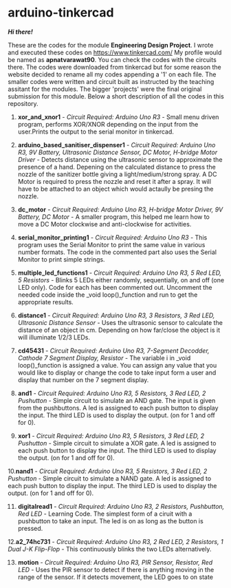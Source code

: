 # arduino-tinkercad

_**Hi there!**_

These are the codes for the module **Engineering Design Project**. I wrote and executed these codes on https://www.tinkercad.com/
My profile would be named as **apnatvarawat90**. You can check the codes with the circuits there.
The codes were downloaded from tinkercad but for some reason the website decided to rename all my codes appending a '1' on each file. 
The smaller codes were written and circuit built as instructed by the teaching assitant for the modules.
The bigger 'projects' were the final original submission for this module.
Below a short description of all the codes in this repository.

1. **xor_and_xnor1** - _Circuit Required: Arduino Uno R3_ - Small menu driven program, performs XOR/XNOR depending on the input from the user.Prints the output to the serial monitor in tinkercad. 

2. **arduino_based_sanitiser_dispenser1** - _Circuit Required: Arduino Uno R3, 9V Battery, Ultrasonic Distance Sensor, DC Motor, H-bridge Motor Driver_ - Detects distance using the ultrasonic sensor to approximate the presence of a hand. Depening on the calculated distance to press the nozzle of the sanitizer bottle giving a light/medium/strong spray. A DC Motor is required to press the nozzle and reset it after a spray. It will have to be attached to an object which would actaully be presing the nozzle.

3. **dc_motor** - _Circuit Required: Arduino Uno R3, H-bridge Motor Driver, 9V Battery, DC Motor_ - A smaller program, this helped me learn how to move a DC Motor clockwise and anti-clockwise for activities.

4. **serial_monitor_printing1** - _Circuit Required: Arduino Uno R3_ - This program uses the Serial Monitor to print the same value in various number formats. The code in  the commented part also uses the Serial Monitor to print simple strings.

5. **multiple_led_functions1** - _Circuit Required: Arduino Uno R3, 5 Red LED, 5 Resistors_ - Blinks 5 LEDs either randomly, sequentially, on and off (one LED only). Code for each has been commented out. Uncomment the needed code inside the _void loop()_function and run to get the appropriate results.

6. **distance1** - _Circuit Required: Arduino Uno R3, 3 Resistors, 3 Red LED, Ultrasonic Distance Sensor_ - Uses the ultrasonic sensor to calculate the distance of an object in cm. Depending on how far/close the object is it will illuminate 1/2/3 LEDs.

7. **cd45431** - _Circuit Required: Arduino Uno R3, 7-Segment Decodder, Cathode 7 Segment Display, Resistor_ - The variable i in _void loop()_function is assigned a value. You can assign any value that you would like to display or change the code to take input form a user and display that number on the 7 segment display.

8. **and1** - _Circuit Required: Arduino Uno R3, 5 Resistors, 3 Red LED, 2 Pushutton_ - Simple circuit to simulate an AND gate. The input is given from the pushbuttons. A led is assigned to each push button to display the input. The third LED is used to display the output. (on for 1 and off for 0).  

9. **xor1** - _Circuit Required: Arduino Uno R3, 5 Resistors, 3 Red LED, 2 Pushutton_ - Simple circuit to simulate a XOR gate. A led is assigned to each push button to display the input. The third LED is used to display the output. (on for 1 and off for 0).

10.**nand1** - _Circuit Required: Arduino Uno R3, 5 Resistors, 3 Red LED, 2 Pushutton_ - Simple circuit to simulate a NAND gate. A led is assigned to each push button to display the input. The third LED is used to display the output. (on for 1 and off for 0).

11. **digitalread1** - _Circuit Required: Arduino Uno R3, 2 Resistors, Pushbutton, Red LED_ - Learning Code. The simplest form of a ciruit with a pushbutton to take an input. The led is on as long as the button is pressed.

12.**a2_74hc731** - _Circuit Required: Arduino Uno R3, 2 Red LED, 2 Resistors, 1 Dual J-K Flip-Flop_ - This continuously blinks the two LEDs alternatively.

13. **motion** - _Circuit Required: Arduino Uno R3, PIR Sensor, Resistor, Red LED_ - Uses the PIR sensor to detect if there is anything moving in the range of the sensor. If it detects movement, the LED goes to on state
